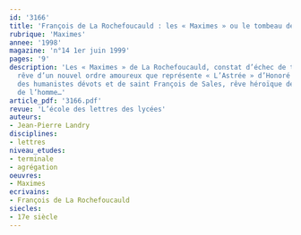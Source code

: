```yaml
---
id: '3166'
title: 'François de La Rochefoucauld : les « Maximes » ou le tombeau des rêves'
rubrique: 'Maximes'
annee: '1998'
magazine: 'n°14 1er juin 1999'
pages: '9'
description: 'Les « Maximes » de La Rochefoucauld, constat d’échec de trois rêves :
  rêve d’un nouvel ordre amoureux que représente « L’Astrée » d’Honoré d’Urfé, rêve
  des humanistes dévots et de saint François de Sales, rêve héroïque de la grandeur
  de l’homme…'
article_pdf: '3166.pdf'
revue: 'L’école des lettres des lycées'
auteurs:
- Jean-Pierre Landry
disciplines:
- lettres
niveau_etudes:
- terminale
- agrégation
oeuvres:
- Maximes
ecrivains:
- François de La Rochefoucauld
siecles:
- 17e siècle
---
```

